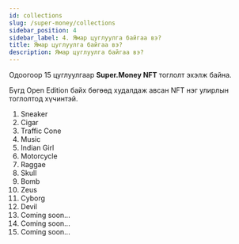 ```yaml
---
id: collections
slug: /super-money/collections
sidebar_position: 4
sidebar_label: 4. Ямар цуглуулга байгаа вэ?
title: Ямар цуглуулга байгаа вэ?
description: Ямар цуглуулга байгаа вэ?
---
```


Одоогоор 15 цуглуулгаар **Super.Money NFT** тоглолт эхэлж байна.

Бүгд Open Edition байх бөгөөд худалдаж авсан NFT нэг улирлын тоглолтод хүчинтэй.

<ol>
  <li>Sneaker</li>
  <li>Cigar</li>
  <li>Traffic Cone</li>
  <li>Music</li>
  <li>Indian Girl</li>
  <li>Motorcycle</li>
  <li>Raggae</li>
  <li>Skull</li>
  <li>Bomb</li>
  <li>Zeus</li>
  <li>Cyborg</li>
  <li>Devil</li>
  <li>Coming soon...</li>
  <li>Coming soon...</li>
  <li>Coming soon...</li>
</ol> 



